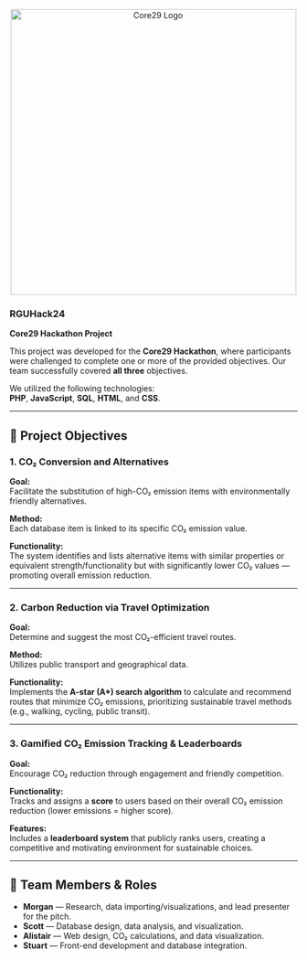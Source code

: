 <p align="center">
  <img src="https://core29.co.uk/wp-content/uploads/2022/07/Core29-Endorsed-Logo_White-1024x444.png" alt="Core29 Logo" width="500"/>
</p>


### RGUHack24

**Core29 Hackathon Project**

This project was developed for the **Core29 Hackathon**, where participants were challenged to complete one or more of the provided objectives. Our team successfully covered **all three** objectives.  

We utilized the following technologies:  
**PHP**, **JavaScript**, **SQL**, **HTML**, and **CSS**.

---

## 🌱 Project Objectives

### 1. CO₂ Conversion and Alternatives
**Goal:**  
Facilitate the substitution of high-CO₂ emission items with environmentally friendly alternatives.

**Method:**  
Each database item is linked to its specific CO₂ emission value.

**Functionality:**  
The system identifies and lists alternative items with similar properties or equivalent strength/functionality but with significantly lower CO₂ values — promoting overall emission reduction.

---

### 2. Carbon Reduction via Travel Optimization
**Goal:**  
Determine and suggest the most CO₂-efficient travel routes.

**Method:**  
Utilizes public transport and geographical data.

**Functionality:**  
Implements the **A-star (A\*) search algorithm** to calculate and recommend routes that minimize CO₂ emissions, prioritizing sustainable travel methods (e.g., walking, cycling, public transit).

---

### 3. Gamified CO₂ Emission Tracking & Leaderboards
**Goal:**  
Encourage CO₂ reduction through engagement and friendly competition.

**Functionality:**  
Tracks and assigns a **score** to users based on their overall CO₂ emission reduction (lower emissions = higher score).

**Features:**  
Includes a **leaderboard system** that publicly ranks users, creating a competitive and motivating environment for sustainable choices.

---

## 👥 Team Members & Roles

- **Morgan** — Research, data importing/visualizations, and lead presenter for the pitch.  
- **Scott** — Database design, data analysis, and visualization.  
- **Alistair** — Web design, CO₂ calculations, and data visualization.  
- **Stuart** — Front-end development and database integration.
